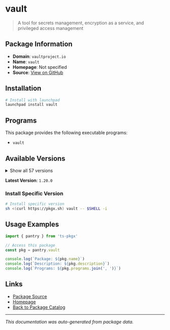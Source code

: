 # vault

> A tool for secrets management, encryption as a service, and privileged access management

## Package Information

- **Domain**: `vaultproject.io`
- **Name**: `vault`
- **Homepage**: Not specified
- **Source**: [View on GitHub](https://github.com/pkgxdev/pantry/tree/main/projects/vaultproject.io/package.yml)

## Installation

```bash
# Install with launchpad
launchpad install vault
```

## Programs

This package provides the following executable programs:

- `vault`

## Available Versions

<details>
<summary>Show all 57 versions</summary>

- `1.20.0`, `1.19.5`, `1.19.4`, `1.19.3`, `1.19.2`
- `1.19.1`, `1.19.0`, `1.18.5`, `1.18.4`, `1.18.3`
- `1.18.2`, `1.18.1`, `1.18.0`, `1.17.6`, `1.17.5`
- `1.17.4`, `1.17.3`, `1.17.2`, `1.17.1`, `1.17.0`
- `1.16.3`, `1.16.2`, `1.16.1`, `1.16.0`, `1.15.6`
- `1.15.5`, `1.15.4`, `1.15.3`, `1.15.2`, `1.15.1`
- `1.15.0`, `1.14.10`, `1.14.9`, `1.14.8`, `1.14.7`
- `1.14.6`, `1.14.5`, `1.14.4`, `1.14.3`, `1.14.2`
- `1.14.1`, `1.14.0`, `1.13.13`, `1.13.12`, `1.13.11`
- `1.13.10`, `1.13.9`, `1.13.8`, `1.13.7`, `1.13.6`
- `1.13.5`, `1.13.4`, `1.13.3`, `1.12.11`, `1.12.10`
- `1.12.9`, `1.12.8`

</details>

**Latest Version**: `1.20.0`

### Install Specific Version

```bash
# Install specific version
sh <(curl https://pkgx.sh) vault -- $SHELL -i
```

## Usage Examples

```typescript
import { pantry } from 'ts-pkgx'

// Access this package
const pkg = pantry.vault

console.log(`Package: ${pkg.name}`)
console.log(`Description: ${pkg.description}`)
console.log(`Programs: ${pkg.programs.join(', ')}`)
```

## Links

- [Package Source](https://github.com/pkgxdev/pantry/tree/main/projects/vaultproject.io/package.yml)
- [Homepage](#)
- [Back to Package Catalog](../../package-catalog.md)

---

*This documentation was auto-generated from package data.*
